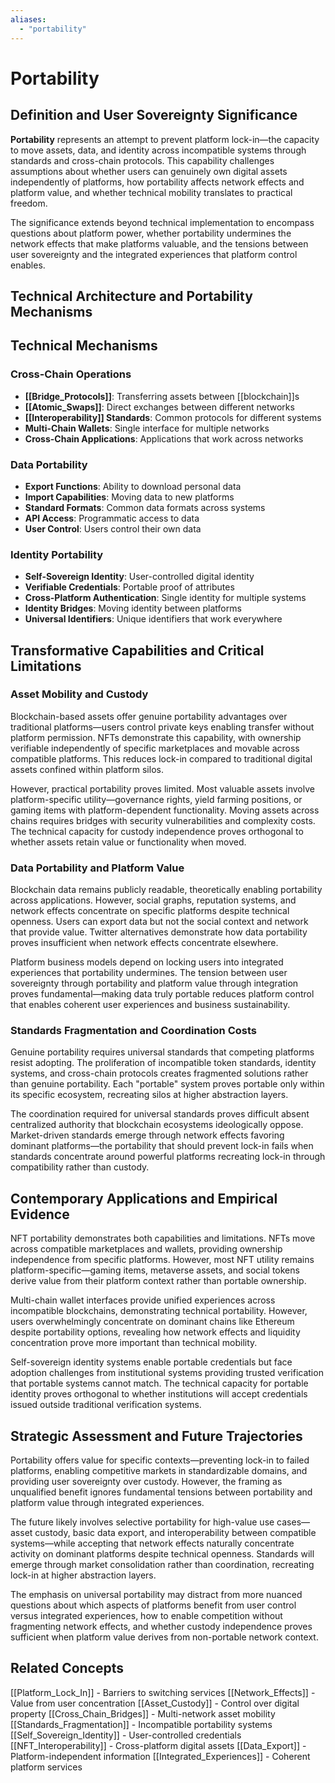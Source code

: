 ```yaml
---
aliases:
  - "portability"
---
```


# Portability

## Definition and User Sovereignty Significance

**Portability** represents an attempt to prevent platform lock-in—the capacity to move assets, data, and identity across incompatible systems through standards and cross-chain protocols. This capability challenges assumptions about whether users can genuinely own digital assets independently of platforms, how portability affects network effects and platform value, and whether technical mobility translates to practical freedom.

The significance extends beyond technical implementation to encompass questions about platform power, whether portability undermines the network effects that make platforms valuable, and the tensions between user sovereignty and the integrated experiences that platform control enables.

## Technical Architecture and Portability Mechanisms

## Technical Mechanisms

### Cross-Chain Operations
- **[[Bridge_Protocols]]**: Transferring assets between [[blockchain]]s
- **[[Atomic_Swaps]]**: Direct exchanges between different networks
- **[[Interoperability]] Standards**: Common protocols for different systems
- **Multi-Chain Wallets**: Single interface for multiple networks
- **Cross-Chain Applications**: Applications that work across networks

### Data Portability
- **Export Functions**: Ability to download personal data
- **Import Capabilities**: Moving data to new platforms
- **Standard Formats**: Common data formats across systems
- **API Access**: Programmatic access to data
- **User Control**: Users control their own data

### Identity Portability
- **Self-Sovereign Identity**: User-controlled digital identity
- **Verifiable Credentials**: Portable proof of attributes
- **Cross-Platform Authentication**: Single identity for multiple systems
- **Identity Bridges**: Moving identity between platforms
- **Universal Identifiers**: Unique identifiers that work everywhere

## Transformative Capabilities and Critical Limitations

### Asset Mobility and Custody

Blockchain-based assets offer genuine portability advantages over traditional platforms—users control private keys enabling transfer without platform permission. NFTs demonstrate this capability, with ownership verifiable independently of specific marketplaces and movable across compatible platforms. This reduces lock-in compared to traditional digital assets confined within platform silos.

However, practical portability proves limited. Most valuable assets involve platform-specific utility—governance rights, yield farming positions, or gaming items with platform-dependent functionality. Moving assets across chains requires bridges with security vulnerabilities and complexity costs. The technical capacity for custody independence proves orthogonal to whether assets retain value or functionality when moved.

### Data Portability and Platform Value

Blockchain data remains publicly readable, theoretically enabling portability across applications. However, social graphs, reputation systems, and network effects concentrate on specific platforms despite technical openness. Users can export data but not the social context and network that provide value. Twitter alternatives demonstrate how data portability proves insufficient when network effects concentrate elsewhere.

Platform business models depend on locking users into integrated experiences that portability undermines. The tension between user sovereignty through portability and platform value through integration proves fundamental—making data truly portable reduces platform control that enables coherent user experiences and business sustainability.

### Standards Fragmentation and Coordination Costs

Genuine portability requires universal standards that competing platforms resist adopting. The proliferation of incompatible token standards, identity systems, and cross-chain protocols creates fragmented solutions rather than genuine portability. Each "portable" system proves portable only within its specific ecosystem, recreating silos at higher abstraction layers.

The coordination required for universal standards proves difficult absent centralized authority that blockchain ecosystems ideologically oppose. Market-driven standards emerge through network effects favoring dominant platforms—the portability that should prevent lock-in fails when standards concentrate around powerful platforms recreating lock-in through compatibility rather than custody.

## Contemporary Applications and Empirical Evidence

NFT portability demonstrates both capabilities and limitations. NFTs move across compatible marketplaces and wallets, providing ownership independence from specific platforms. However, most NFT utility remains platform-specific—gaming items, metaverse assets, and social tokens derive value from their platform context rather than portable ownership.

Multi-chain wallet interfaces provide unified experiences across incompatible blockchains, demonstrating technical portability. However, users overwhelmingly concentrate on dominant chains like Ethereum despite portability options, revealing how network effects and liquidity concentration prove more important than technical mobility.

Self-sovereign identity systems enable portable credentials but face adoption challenges from institutional systems providing trusted verification that portable systems cannot match. The technical capacity for portable identity proves orthogonal to whether institutions will accept credentials issued outside traditional verification systems.

## Strategic Assessment and Future Trajectories

Portability offers value for specific contexts—preventing lock-in to failed platforms, enabling competitive markets in standardizable domains, and providing user sovereignty over custody. However, the framing as unqualified benefit ignores fundamental tensions between portability and platform value through integrated experiences.

The future likely involves selective portability for high-value use cases—asset custody, basic data export, and interoperability between compatible systems—while accepting that network effects naturally concentrate activity on dominant platforms despite technical openness. Standards will emerge through market consolidation rather than coordination, recreating lock-in at higher abstraction layers.

The emphasis on universal portability may distract from more nuanced questions about which aspects of platforms benefit from user control versus integrated experiences, how to enable competition without fragmenting network effects, and whether custody independence proves sufficient when platform value derives from non-portable network context.

## Related Concepts

[[Platform_Lock_In]] - Barriers to switching services
[[Network_Effects]] - Value from user concentration
[[Asset_Custody]] - Control over digital property
[[Cross_Chain_Bridges]] - Multi-network asset mobility
[[Standards_Fragmentation]] - Incompatible portability systems
[[Self_Sovereign_Identity]] - User-controlled credentials
[[NFT_Interoperability]] - Cross-platform digital assets
[[Data_Export]] - Platform-independent information
[[Integrated_Experiences]] - Coherent platform services

